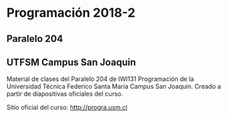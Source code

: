 # Programación 2018-2
## Paralelo 204
## UTFSM Campus San Joaquin

<par> Material de clases del Paralelo 204 de IWI131 Programación de la Universidad Técnica Federico Santa María Campus San Joaquín. Creado a partir de diapositivas oficiales del curso. </par>

<par>
Sitio oficial del curso: <a href="http://progra.usm.cl">http://progra.usm.cl</a>
</par>
